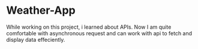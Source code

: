 # Weather-App
While working on this project, i learned about APIs. Now I am quite comfortable with asynchronous request and can work with api to fetch and display data effeciently.
